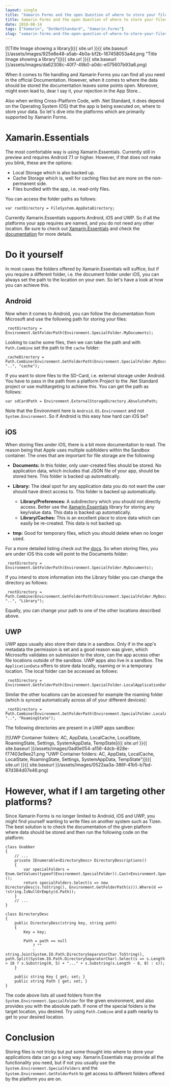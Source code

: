 ```yaml
---
layout: single
title: "Xamarin Forms and the open Question of where to store your files"
title: Xamarin Forms and the open Question of where to store your files
date: 2018-08-14
tags: ["Xamarin", "DotNetStandard", "Xamarin.Forms"]
slug: "xamarin-forms-and-the-open-question-of-where-to-store-your-files"
---
```


[![Title Image showing a library]({{ site.url }}{{ site.baseurl }}/assets/images/925e8e48-a5ab-4b0a-bf2b-167458053a4d.png "Title Image showing a library")]({{ site.url }}{{ site.baseurl }}/assets/images/da62308c-40f7-49b0-a0dc-e075607b93a6.png)

When it comes to file handling and Xamarin Forms you can find all you need in the official Documentation. However, when it comes to where the data should be stored the documentation leaves some points open. Moreover, might even lead to, dear I say it, your rejection in the App Store...

Also when writing Cross-Platform Code, with .Net Standard, it does depend on the Operating System (OS) that the app is being executed on, where to store your data. So let's dive into the platforms which are primarily supported by Xamarin Forms.

# Xamarin.Essentials

The most comfortable way is using Xamarin.Essentials. Currently still in preview and requires Android 7.1 or higher. However, if that does not make you blink, these are the options:

- Local Storage which is also backed up.
- Cache Storage which is, well for caching files but are more on the non-permanent side.
- Files bundled with the app, i.e. read-only files.


You can access the folder paths as follows:


    var rootDirectory = FileSystem.AppDataDirectory;


Currently Xamarin.Essentials supports Android, iOS and UWP. So if all the platforms your app requires are named, and you do not need any other location. Be sure to check out [Xamarin.Essentials](https://www.nuget.org/packages/Xamarin.Essentials) and check the [documentation](https://docs.microsoft.com/en-us/xamarin/essentials/file-system-helpers?tabs=android) for more details.

# Do it yourself

In most cases the folders offered by Xamarin.Essentials will suffice, but if you require a different folder, i.e. the document folder under iOS, you can always set the path to the location on your own. So let's have a look at how you can achieve this.

## Android

Now when it comes to Android, you can follow the documentation from Microsoft and use the following path for storing your files:


    _rootDirectory = Environment.GetFolderPath(Environment.SpecialFolder.MyDocuments);


Looking to cache some files, then we can take the path and with `Path.Combine` set the path to the `cache` folder:


    _cacheDirectory = Path.Combine(Environment.GetFolderPath(Environment.SpecialFolder.MyDocuments), "..", "cache");


If you want to store files to the SD-Card, i.e. external storage under Android. You have to pass in the path from a platform Project to the .Net Standard project or use multitargeting to achieve this. You can get the path as follows:


    var sdCardPath = Environment.ExternalStorageDirectory.AbsolutePath;


Note that the Environment here is `Android.OS.Environment` and not `System.Environment`. So if Android is this easy how hard can iOS be?

## iOS

When storing files under iOS, there is a bit more documentation to read. The reason being that Apple uses multiple subfolders within the Sandbox container. The ones that are important for file storage are the following:

- **Documents:** In this folder, only user-created files should be stored. No application data, which includes that JSON file of your app, should be stored here. This folder is backed up automatically.
- **Library:** The ideal spot for any application data you do not want the user should have direct access to. This folder is backed up automatically.

    - **Library/Preferences:** A subdirectory which you should not directly access. Better use the [Xamarin.Essentials](https://docs.microsoft.com/en-us/xamarin/essentials/preferences?context=xamarin%2Fios&amp;tabs=android) library for storing any key/value data. This data is backed up automatically.
    - **Library/Caches:** This is an excellent place to store data which can easily be re-created. This data is not backed up.
- **tmp:** Good for temporary files, which you should delete when no longer used.


For a more detailed listing check out the [docs](https://docs.microsoft.com/en-us/xamarin/ios/app-fundamentals/file-system#application-directories). So when storing files, you are under iOS this code will point to the Documents folder:


    _rootDirectory = Environment.GetFolderPath(Environment.SpecialFolder.MyDocuments);


If you intend to store information into the Library folder you can change the directory as follows:


    _rootDirectory = Path.Combine(Environment.GetFolderPath(Environment.SpecialFolder.MyDocuments), "..", "Library");


Equally, you can change your path to one of the other locations described above.

## UWP

UWP apps usually also store their data in a sandbox. Only if in the app's metadata the permission is set and a good reason was given, which Microsofts validates on submission to the store, can the app access other file locations outside of the sandbox. UWP apps also live in a sandbox. The `ApplicationData` offers to store data locally, roaming or in a temporary location. The local folder can be accessed as follows:


    _rootDirectory = Environment.GetFolderPath(Environment.SpecialFolder.LocalApplicationData);


Similar the other locations can be accessed for example the roaming folder (which is synced automatically across all of your different devices):


    _rootDirectory = Path.Combine(Environment.GetFolderPath(Environment.SpecialFolder.LocalApplicationData), "..", "RoamingState");


The following directories are present in a UWP apps sandbox:

[![UWP Container folders: AC, AppData, LocalCache, LocalState, RoamingState, Settings, SystemAppData, TempState]({{ site.url }}{{ site.baseurl }}/assets/images/0ad0e054-a156-4dcb-828e-f77403e9ee21.png "UWP Container folders: AC, AppData, LocalCache, LocalState, RoamingState, Settings, SystemAppData, TempState")]({{ site.url }}{{ site.baseurl }}/assets/images/0522aa3a-386f-41b5-b7bd-87d384d07e46.png)

# However, what if I am targeting other platforms?

Since Xamarin Forms is no longer limited to Android, iOS and UWP, you might find yourself wanting to write files on another system such as Tizen. The best solution is to check the documentation of the given platform where data should be stored and then run the following code on the platform:


    class Gnabber 
    { 
        // ... 
        private IEnumerable<DirectoryDesc> DirectoryDescriptions() 
        { 
            var specialFolders = Enum.GetValues(typeof(Environment.SpecialFolder)).Cast<Environment.SpecialFolder>(); 
            return specialFolders.Select(s => new DirectoryDesc(s.ToString(), Environment.GetFolderPath(s))).Where(d => !string.IsNullOrEmpty(d.Path)); 
        } 
        // ... 
    } 
     
    class DirectoryDesc 
    { 
        public DirectoryDesc(string key, string path) 
        { 
            Key = key; 
     
            Path = path == null 
                ? "" 
                : string.Join(System.IO.Path.DirectorySeparatorChar.ToString(), path.Split(System.IO.Path.DirectorySeparatorChar).Select(s => s.Length > 18 ? s.Substring(0, 5) + "..." + s.Substring(s.Length - 8, 8) : s)); 
        } 
     
        public string Key { get; set; } 
        public string Path { get; set; } 
    }


The code above lists all used folders from the `System.Environment.SpecialFolder` for the given environment, and also provides you with the absolute path. If none of the special folders is the target location, you desired. Try using `Path.Combine` and a path nearby to get to your desired location.

# Conclusion

Storing files is not tricky but put some thought into where to store your applications data can go a long way. Xamarin.Essentials may provide all the functionality you need, but if not you usually use the `System.Environment.SpecialFolders` and the `System.Environment.GetFolderPath` to get access to different folders offered by the platform you are on.
